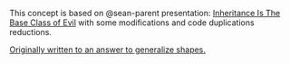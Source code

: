 This concept is based on @sean-parent presentation: [Inheritance Is The Base Class of Evil](https://channel9.msdn.com/Events/GoingNative/2013/Inheritance-Is-The-Base-Class-of-Evil) with some modifications and code duplications reductions.

[Originally written to an answer to generalize shapes.](https://stackoverflow.com/a/63077878/8038186)

